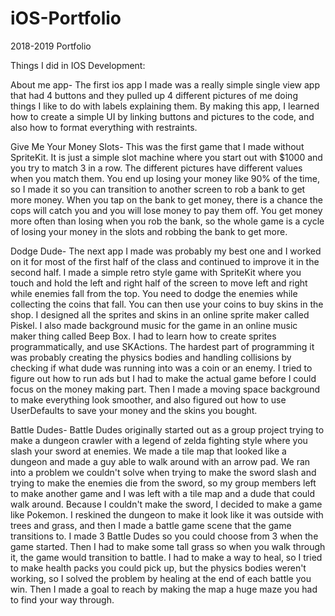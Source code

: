 # iOS-Portfolio
2018-2019 Portfolio


Things I did in IOS Development:


About me app-
The first ios app I made was a really simple single view app that had 4 buttons and they pulled up 4 different pictures of me doing things I like to do with labels explaining them. By making this app, I learned how to create a simple UI by linking buttons and pictures to the code, and also how to format everything with restraints.

Give Me Your Money Slots-
This was the first game that I made without SpriteKit. It is just a simple slot machine where you start out with $1000 and you try to match 3 in a row. The different pictures have different values when you match them. You end up losing your money like 90% of the time, so I made it so you can transition to another screen to rob a bank to get more money. When you tap on the bank to get money, there is a chance the cops will catch you and you will lose money to pay them off. You get money more often than losing when you rob the bank, so the whole game is a cycle of losing your money in the slots and robbing the bank to get more.


Dodge Dude-
The next app I made was probably my best one and I worked on it for most of the first half of the class and continued to improve it in the second half. I made a simple retro style game with SpriteKit where you touch and hold the left and right half of the screen to move left and right while enemies fall from the top. You need to dodge the enemies while collecting the coins that fall. You can then use your coins to buy skins in the shop. I designed all the sprites and skins in an online sprite maker called Piskel. I also made background music for the game in an online music maker thing called Beep Box. I had to learn how to create sprites programmatically, and use SKActions. The hardest part of programming it was probably creating the physics bodies and handling collisions by checking if what dude was running into was a coin or an enemy. I tried to figure out how to run ads but I had to make the actual game before I could focus on the money making part. Then I made a moving space background to make everything look smoother, and also figured out how to use UserDefaults to save your money and the skins you bought. 


Battle Dudes-
Battle Dudes originally started out as a group project trying to make a dungeon crawler with a legend of zelda fighting style where you slash your sword at enemies. We made a tile map that looked like a dungeon and made a guy able to walk around with an arrow pad. We ran into a problem we couldn't solve when trying to make the sword slash and trying to make the enemies die from the sword, so my group members left to make another game and I was left with a tile map and a dude that could walk around. Because I couldn't make the sword, I decided to make a game like Pokemon. I reskined the dungeon to make it look like it was outside with trees and grass, and then I made a battle game scene that the game transitions to. I made 3 Battle Dudes so you could choose from 3 when the game started. Then I had to make some tall grass so when you walk through it, the game would transition to battle. I had to make a way to heal, so I tried to make health packs you could pick up, but the physics bodies weren't working, so I solved the problem by healing at the end of each battle you win. Then I made a goal to reach by making the map a huge maze you had to find your way through. 


